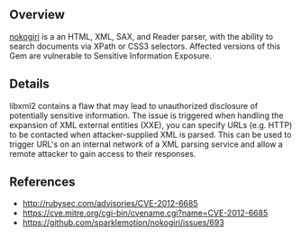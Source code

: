## Overview
[nokogiri](https://rubygems.org/gems/nokogiri) is a an HTML, XML, SAX, and Reader parser, with the ability to search documents via XPath or CSS3 selectors.
Affected versions of this Gem are vulnerable to Sensitive Information Exposure.

## Details
libxml2 contains a flaw that may lead to unauthorized disclosure of potentially sensitive information. The issue is triggered when handling the expansion of XML external entities (XXE), you can specify URLs (e.g. HTTP) to be contacted when attacker-supplied XML is parsed. This can be used to trigger URL's on an internal network of a XML parsing service and allow a remote attacker to gain access to their responses.

## References
- http://rubysec.com/advisories/CVE-2012-6685
- https://cve.mitre.org/cgi-bin/cvename.cgi?name=CVE-2012-6685
- https://github.com/sparklemotion/nokogiri/issues/693
